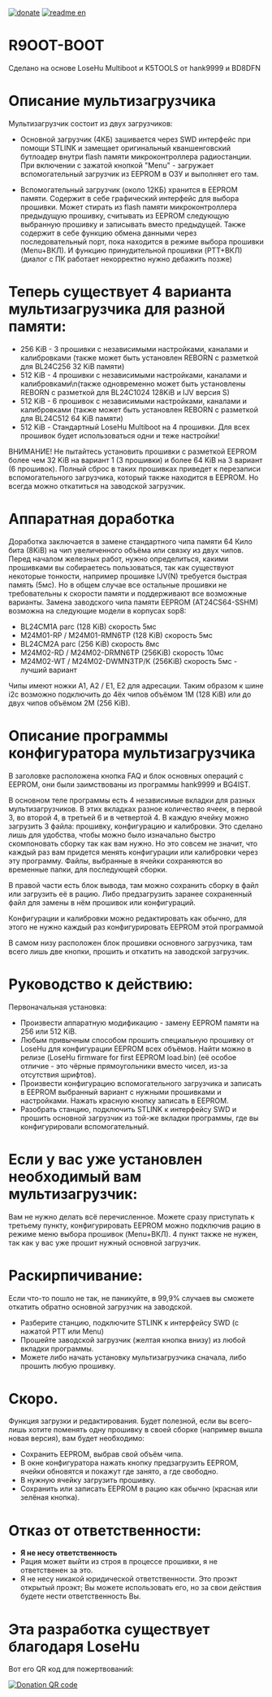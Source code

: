 [![donate](https://img.shields.io/badge/%D0%9F%D0%BE%D0%B1%D0%BB%D0%B0%D0%B3%D0%BE%D0%B4%D0%B0%D1%80%D0%B8%D1%82%D1%8C%20%D0%B0%D0%B2%D1%82%D0%BE%D1%80%D0%B0-CloudTips-blue)](https://pay.cloudtips.ru/p/c197b86d) [![readme en](https://img.shields.io/badge/README%20in%20English-214a57)](/README.md)

# R9OOT-BOOT
Сделано на основе LoseHu Multiboot и K5TOOLS от hank9999 и BD8DFN

# Описание мультизагрузчика
Мультизагрузчик состоит из двух загрузчиков:

* Основной загрузчик (4КБ) зашивается через SWD интерфейс при помощи STLINK и замещает оригинальный кваншенговский бутлоадер внутри flash памяти микроконтроллера радиостанции. При включении с зажатой кнопкой "Menu" - загружает вспомогательный загрузчик из EEPROM в ОЗУ и выполняет его там.

* Вспомогательный загрузчик (около 12КБ) хранится в EEPROM памяти. Содержит в себе графический интерфейс для выбора прошивки. Может стирать из flash памяти микроконтроллера предыдущую прошивку, считывать из EEPROM следующую выбранную прошивку и записывать вместо предыдущей. Также содержит в себе функцию обмена данными через последовательный порт, пока находится в режиме выбора прошивки (Menu+ВКЛ). И функцию принудительной прошивки (PTT+ВКЛ) (диалог с ПК работает некорректно нужно дебажить позже)

# Теперь существует 4 варианта мультизагрузчика для разной памяти:

* 256 KiB - 3 прошивки с независимыми настройками, каналами и калибровками (также может быть установлен REBORN с разметкой для BL24C256 32 KiB памяти)
* 512 KiB - 4 прошивки с независимыми настройками, каналами и калибровками\n(также одновременно может быть установлены REBORN с разметкой для BL24C1024 128KiB и IJV версия S)
* 512 KiB - 6 прошивок с независимыми настройками, каналами и калибровками (также может быть установлен REBORN с разметкой для BL24C512 64 KiB памяти)
* 512 KiB - Стандартный LoseHu Multiboot на 4 прошивки. Для всех прошивок будет использоваться одни и теже настройки!

ВНИМАНИЕ! Не пытайтесь установить прошивки с разметкой EEPROM более чем 32 KiB на вариант 1 (3 прошивки) и более 64 KiB на 3 вариант (6 прошивок). Полный сброс в таких прошивках приведет к перезаписи вспомогательного загрузчика, который также находится в EEPROM. Но всегда можно откатиться на заводской загрузчик.
# Аппаратная доработка
Доработка заключается в замене стандартного чипа памяти 64 Кило бита (8KiB) на чип увеличенного объёма или связку из двух чипов. Перед началом железных работ, нужно определиться, какими прошивками вы собираетесь пользоваться, так как существуют некоторые тонкости, например прошивке IJV(N) требуется быстрая память (5мс).
Но в общем случае все остальные прошивки не требовательны к скорости памяти и поддерживают все возможные варианты.
Замена заводского чипа памяти EEPROM (AT24CS64-SSHM) возможна на следующие модели в корпусах sop8:
* BL24CM1A parc (128 KiB) скорость 5мс
* M24M01-RP / M24M01-RMN6TP (128 KiB) скорость 5мс
* BL24CM2A parc (256 KiB) скорость 8мс
* M24M02-RD / M24M02-DRMN6TP (256KiB) скорость 10мс
* M24M02-WT / M24M02-DWMN3TP/K (256KiB) скорость 5мс - лучший вариант

Чипы имеют ножки A1, A2 / E1, E2 для адресации. Таким образом к шине i2c возможно подключить до 4ёх чипов объёмом 1M (128 KiB) или до двух чипов объёмом 2M (256 KiB).
# Описание программы конфигуратора мультизагрузчика
В заголовке расположена кнопка FAQ и блок основных операций с EEPROM, они были заимствованы из программы hank9999 и BG4IST.

В основном теле программы есть 4 независимые вкладки для разных мультизагрузчиков. В этих вкладках разное количество ячеек, в первой 3, во второй 4, в третьей 6 и в четвертой 4. 
В каждую ячейку можно загрузить 3 файла: прошивку, конфигурацию и калибровки.
Это сделано лишь для удобства, чтобы можно было изначально быстро скомпоновать сборку так как вам нужно. Но это совсем не значит, что каждый раз вам придется менять конфигурации или калибровки через эту программу. 
Файлы, выбранные в ячейки сохраняются во временные папки, для последующей сборки.

В правой части есть блок вывода, там можно сохранить сборку в файл или загрузить её в рацию. Либо предзагрузить заранее сохраненный файл для замены в нём прошивок или конфигураций. 

Конфигурации и калибровки можно редактировать как обычно, для этого не нужно каждый раз конфигурировать EEPROM этой программой

В самом низу расположен блок прошивки основного загрузчика, там всего лишь две кнопки, прошить и откатить на заводской загрузчик.
# Руководство к действию:
 Первоначальная установка:

* Произвести аппаратную модификацию - замену EEPROM памяти на 256 или 512 KiB.
* Любым привычным способом прошить специальную прошивку от LoseHu для конфигурации EEPROM всех объёмов. Найти можно в релизе (LoseHu firmware for first EEPROM load.bin) (её особое отличие - это чёрные прямоугольники вместо чисел, из-за отсутствия шрифтов).
* Произвести конфигурацию вспомогательного загрузчика и записать в EEPROM выбранный вариант с нужными прошивками и настройками. Нажать красную кнопку записать в EEPROM.
* Разобрать станцию, подключить STLINK к интерфейсу SWD и прошить основной загрузчик из той-же вкладки программы, где вы конфигурировали вспомогательный.

# Если у вас уже установлен необходимый вам мультизагрузчик:
Вам не нужно делать всё перечисленное. Можете сразу приступать к третьему пункту, конфигурировать EEPROM можно подключив рацию в режиме меню выбора прошивок (Menu+ВКЛ). 4 пункт также не нужен, так как у вас уже прошит нужный основной загрузчик.
# Раскирпичивание:
Если что-то пошло не так, не паникуйте, в 99,9% случаев вы сможете откатить обратно основной загрузчик на заводской.

* Разберите станцию, подключите STLINK к интерфейсу SWD (с нажатой PTT или Menu) 
* Прошейте заводской загрузчик (желтая кнопка внизу) из любой вкладки программы. 
* Можете либо начать установку мультизагрузчика сначала, либо прошить любую прошивку.

# Скоро.
Функция загрузки и редактирования. Будет полезной, если вы всего-лишь хотите поменять одну прошивку в своей сборке (например вышла новая версия), вам будет необходимо: 
* Сохранить EEPROM, выбрав свой объём чипа.
* В окне конфигуратора нажать кнопку предзагрузить EEPROM, ячейки обновятся и покажут где занято, а где свободно.
* В нужную ячейку загрузить прошивку.
* Сохранить или записать EEPROM в рацию как обычно (красная или зелёная кнопка).

# Отказ от ответственности:

* **Я не несу ответственность**
* Рация может выйти из строя в процессе прошивки, я не ответственен за это.
* Я не несу никакой юридической ответственности. Это проэкт открытый проэкт; Вы можете использовать его, но за свои действия будете нести ответственность Вы.

# Эта разработка существует благодаря LoseHu
Вот его QR код для пожертвований:

[![Donation QR code](https://github.com/losehu/uv-k5-firmware-chinese/blob/main/payment/show.png)](https://losehu.github.io/payment-codes/)
